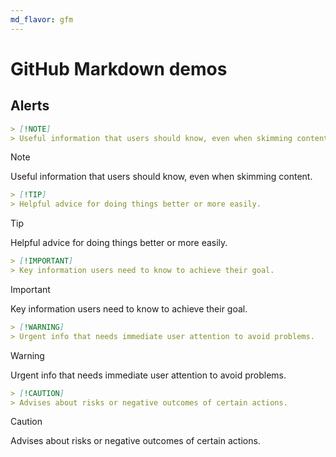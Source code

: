 ```yaml
---
md_flavor: gfm
---
```


# GitHub Markdown demos

## Alerts

```md
> [!NOTE]
> Useful information that users should know, even when skimming content.
```

> [!NOTE]
> Useful information that users should know, even when skimming content.

```md
> [!TIP]
> Helpful advice for doing things better or more easily.
```

> [!TIP]
> Helpful advice for doing things better or more easily.

```md
> [!IMPORTANT]
> Key information users need to know to achieve their goal.
```

> [!IMPORTANT]
> Key information users need to know to achieve their goal.

```md
> [!WARNING]
> Urgent info that needs immediate user attention to avoid problems.
```

> [!WARNING]
> Urgent info that needs immediate user attention to avoid problems.

```md
> [!CAUTION]
> Advises about risks or negative outcomes of certain actions.
```

> [!CAUTION]
> Advises about risks or negative outcomes of certain actions.
